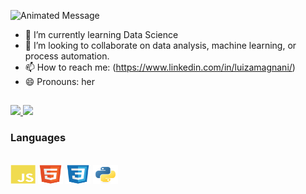 
![Animated Message](https://readme-typing-svg.herokuapp.com?font=Courier+New&size=30&duration=2000&pause=1000&color=C8A2C8center=true&vCenter=true&width=600&lines=Hi+there!+I'm+Luiza+Magnani.;Welcome+to+my+GitHub+profile.;Let's+collaborate+!+💻)

- 🌱 I’m currently learning Data Science
- 👯 I’m looking to collaborate on data analysis, machine learning, or process automation.
- 📫 How to reach me: (https://www.linkedin.com/in/luizamagnani/)
- 😄 Pronouns: her

##
<div>
  <a href="https://github.com/lumagnani">
    <img height="180em" src="https://github-readme-stats.vercel.app/api?username=lumagnani&show_icons=true&theme=blueberry&include_all_commits=true&count_private=true&count_private=true"/>
    <img height="180em" src="https://github-readme-stats.vercel.app/api/top-langs/?username=lumagnani&layout=compact&langs_count=16&theme=blueberry&cache_seconds=60"/>
  </a>
</div>


      
### Languages
<div style="display: inline_block"><br>
  <img align="center" alt="Rafa-Js" height="30" width="40" src="https://raw.githubusercontent.com/devicons/devicon/master/icons/javascript/javascript-plain.svg">
  <img align="center" alt="Rafa-Ts" height="30" width="40" src="https://raw.githubusercontent.com/devicons/devicon/master/icons/html5/html5-original.svg">
  <img align="center" alt="Rafa-CSS" height="30" width="40" src="https://raw.githubusercontent.com/devicons/devicon/master/icons/css3/css3-original.svg">
  <img align="center" alt="Rafa-Python" height="30" width="40" src="https://raw.githubusercontent.com/devicons/devicon/master/icons/python/python-original.svg">


